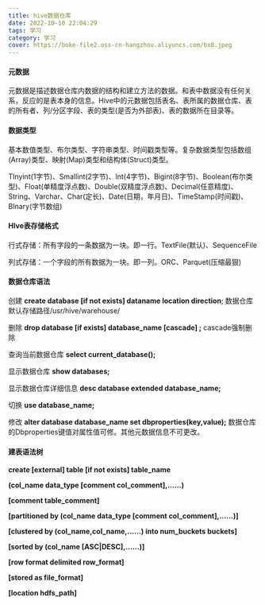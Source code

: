 ```yaml
---
title: hive数据仓库
date: 2022-10-10 22:04:29
tags: 学习
category: 学习
cover: https://boke-file2.oss-cn-hangzhou.aliyuncs.com/bx8.jpeg
---
```


#### 元数据

元数据是描述数据仓库内数据的结构和建立方法的数据。和表中数据没有任何关系，反应的是表本身的信息。Hive中的元数据包括表名、表所属的数据仓库、表的所有者、列/分区字段、表的类型(是否为外部表)、表的数据所在目录等。

#### 数据类型

基本数值类型、布尔类型、字符串类型、时间戳类型等。复杂数据类型包括数组(Array)类型、映射(Map)类型和结构体(Struct)类型。

TInyint(1字节)、Smallint(2字节)、Int(4字节)、Bigint(8字节)、Boolean(布尔类型)、Float(单精度浮点数)、Double(双精度浮点数)、Decimal(任意精度)、String、Varchar、Char(定长)、Date(日期，年月日)、TimeStamp(时间戳)、BInary(字节数组)

#### HIve表存储格式

行式存储：所有字段的一条数据为一块。即一行。TextFile(默认)、SequenceFile

列式存储：一个字段的所有数据为一块。即一列。ORC、Parquet(压缩最狠)

#### 数据仓库语法

创建	**create  database  [if not exists]  dataname  location  direction**;	数据仓库默认存储路径/usr/hive/warehouse/

删除	**drop  database  [if  exists]  database_name  [cascade]  ;**	cascade强制删除

查询当前数据仓库	**select  current_database();**

显示数据仓库	**show  databases;**

显示数据仓库详细信息	**desc  database  extended  database_name;**

切换	**use  database_name;**

修改	**alter  database  database_name set  dbproperties(key,value);**	数据仓库的Dbproperties键值对属性值可修。其他元数据信息不可更改。

#### 建表语法树

**create  [external]  table  [if  not  exists]  table_name**

**(col_name  data_type  [comment  col_comment],......)**

**[comment  table_comment]**

**[partitioned  by  (col_name  data_type  [comment  col_comment],......)]**

**[clustered  by  (col_name,col_name,......)  into  num_buckets  buckets]**

**[sorted  by  (col_name  [ASC|DESC],......)]**

**[row  format  delimited  row_format]**

**[stored  as  file_format]**

**[location  hdfs_path]**